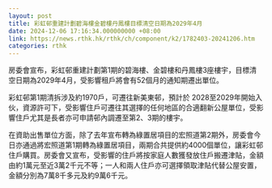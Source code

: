 ```yaml
---
layout: post
title: 彩虹邨重建計劃碧海樓金碧樓丹鳳樓目標清空日期為2029年4月
date: 2024-12-06 17:16:34.000000000 +08:00
link: https://news.rthk.hk/rthk/ch/component/k2/1782403-20241206.htm
categories: rthk
---
```


房委會宣布，彩虹邨重建計劃第1期的碧海樓、金碧樓和丹鳳樓3座樓宇，目標清空日期為2029年4月，受影響租戶將會有52個月的通知期遷出單位。

彩虹邨第1期清拆涉及約1970戶，可遷往新美東邨，預計於 2028至2029年開始入伙，資源許可下，受影響住戶可遷往其選擇的任何地區的合適翻新公屋單位，受影響住戶尤其是長者亦可申請邨內調遷至第2、3期的樓宇。

在資助出售單位方面，除了去年宣布轉為綠置居項目的宏照道第2期外，房委會今日亦通過將宏照道第1期轉為綠置居項目，兩期合共提供約4000個單位，讓彩虹邨住戶購買。房委會又宣布，受影響的住戶將按家庭人數獲發放住戶搬遷津貼，金額由約1萬元至近3萬2千元不等；一人和兩人住戶亦可選擇領取津貼代替公屋安置，金額分別為7萬8千多元及約9萬6千元。
